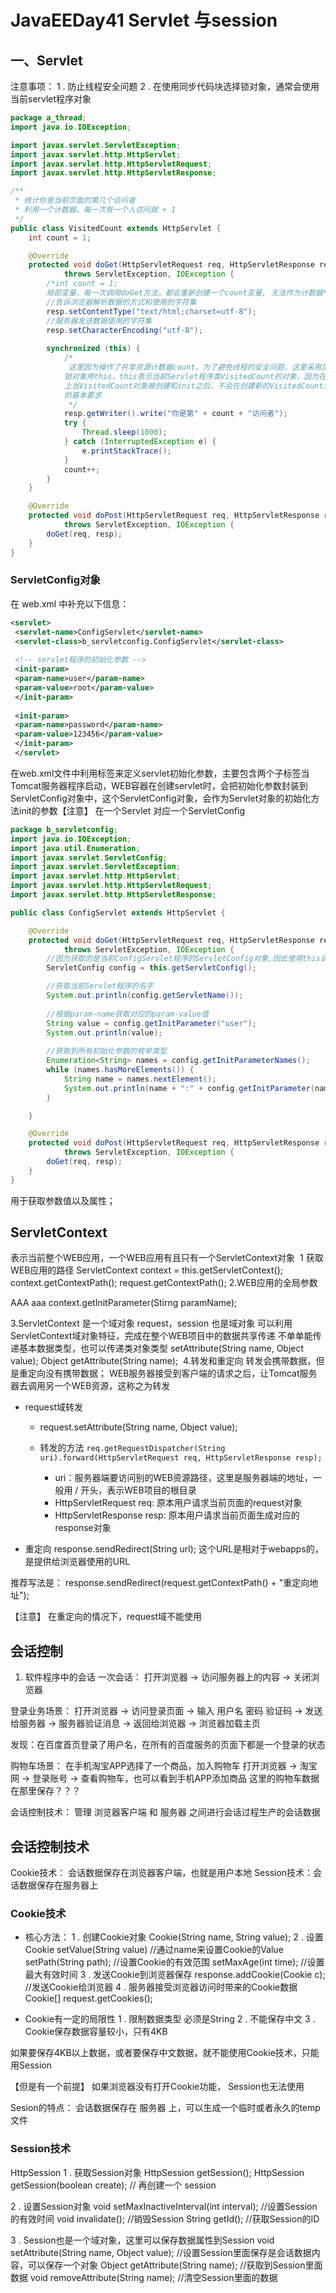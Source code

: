 #  JavaEEDay41 Servlet 与session

## 一、Servlet
注意事项：
 1 . 防止线程安全问题
 2 . 在使用同步代码块选择锁对象，通常会使用当前servlet程序对象

```java
package a_thread;
import java.io.IOException;

import javax.servlet.ServletException;
import javax.servlet.http.HttpServlet;
import javax.servlet.http.HttpServletRequest;
import javax.servlet.http.HttpServletResponse;

/**
 * 统计你是当前页面的第几个访问者
 * 利用一个计数器，每一次有一个人访问就 + 1
 */
public class VisitedCount extends HttpServlet {
    int count = 1;

    @Override
    protected void doGet(HttpServletRequest req, HttpServletResponse resp)
            throws ServletException, IOException {
		/*int count = 1;
		局部变量，每一次调用doGet方法，都会重新创建一个count变量, 无法作为计数器*/
        //告诉浏览器解析数据的方式和使用的字符集
        resp.setContentType("text/html;charset=utf-8");
        //服务器发送数据使用的字符集
        resp.setCharacterEncoding("utf-8");
		
        synchronized (this) { 
			/*
			 这里因为操作了共享资源计数器count，为了避免线程的安全问题，这里采用加锁的方式(同步代码块)
			锁对象用this，this表示当前Servlet程序类VisitedCount的对象，因为在Tomcat服务器
			上当VisitedCount对象被创建和init之后，不会在创建新的VisitedCount对象，满足锁对象
			的基本要求
			 */
            resp.getWriter().write("你是第" + count + "访问者");
            try {
                Thread.sleep(1000);
            } catch (InterruptedException e) {
                e.printStackTrace();
            }
            count++;
        }
    }

    @Override
    protected void doPost(HttpServletRequest req, HttpServletResponse resp)
            throws ServletException, IOException {
        doGet(req, resp);
    }
}
```

### ServletConfig对象
在 web.xml 中补充以下信息：
```xml
<servlet>
 <servlet-name>ConfigServlet</servlet-name>
 <servlet-class>b_servletconfig.ConfigServlet</servlet-class>
 
 <!-- servlet程序的初始化参数 -->
 <init-param>
 <param-name>user</param-name>
 <param-value>root</param-value>
 </init-param>
 
 <init-param>
 <param-name>password</param-name>
 <param-value>123456</param-value>
 </init-param>
 </servlet>
```
在web.xml文件中利用<init-param>标签来定义servlet初始化参数，主要包含两个子标签
<param-name> <param-value>
​
当Tomcat服务器程序启动，WEB容器在创建servlet时，会把初始化参数封装到ServletConfig对象中，这个ServletConfig对象，会作为Servlet对象的初始化方法init的参数
​
【注意】
 在一个Servlet 对应一个ServletConfig
```java
package b_servletconfig;
import java.io.IOException;
import java.util.Enumeration;
import javax.servlet.ServletConfig;
import javax.servlet.ServletException;
import javax.servlet.http.HttpServlet;
import javax.servlet.http.HttpServletRequest;
import javax.servlet.http.HttpServletResponse;

public class ConfigServlet extends HttpServlet {

    @Override
    protected void doGet(HttpServletRequest req, HttpServletResponse resp)
            throws ServletException, IOException {
        //因为获取的是当前ConfigServlet程序的ServletConfig对象,因此使用this调用getServletConfig()方法
        ServletConfig config = this.getServletConfig();

        //获取当前Servlet程序的名字
        System.out.println(config.getServletName());
		
        //根据param-name获取对应的param-value值
        String value = config.getInitParameter("user");
        System.out.println(value);
		
        //获取到所有初始化参数的枚举类型
        Enumeration<String> names = config.getInitParameterNames();
        while (names.hasMoreElements()) {
            String name = names.nextElement();
            System.out.println(name + ":" + config.getInitParameter(name));
        }

    }

    @Override
    protected void doPost(HttpServletRequest req, HttpServletResponse resp)
            throws ServletException, IOException {
        doGet(req, resp);
    }
}
```
用于获取参数值以及属性；



## ServletContext

表示当前整个WEB应用，一个WEB应用有且只有一个ServletContext对象
​
1 获取WEB应用的路径
 ServletContext context = this.getServletContext();
 context.getContextPath();
 request.getContextPath();
​
2.WEB应用的全局参数
 <!-- 这是针对整个WEB项目的初始化参数 -->
 <context-param>
 <param-name>AAA</param-name>
 <param-value>aaa</param-value>
 </context-param>
 context.getInitParameter(Stirng paramName);

3.ServletContext 是一个域对象
 request，session 也是域对象
​
 可以利用ServletContext域对象特征，完成在整个WEB项目中的数据共享传递
 不单单能传递基本数据类型，也可以传递类对象类型
 setAttribute(String name, Object value);
 Object    getAttribute(String name);
​
4.转发和重定向
转发会携带数据，但是重定向没有携带数据；
 WEB服务器接受到客户端的请求之后，让Tomcat服务器去调用另一个WEB资源，这称之为转发


-  request域转发
   - request.setAttribute(String name, Object value);

   - 转发的方法 `req.getRequestDispatcher(String uri).forward(HttpServletRequest req, HttpServletResponse resp);`
       - uri：服务器端要访问别的WEB资源路径，这里是服务器端的地址，一般用 / 开头，表示WEB项目的根目录
       - HttpServletRequest req: 原本用户请求当前页面的request对象
       - HttpServletResponse resp: 原本用户请求当前页面生成对应的response对象

 - 重定向
 response.sendRedirect(String url);
 这个URL是相对于webapps的，是提供给浏览器使用的URL

 推荐写法是：
 response.sendRedirect(request.getContextPath() + "重定向地址");

 【注意】
 在重定向的情况下，request域不能使用

## 会话控制

1. 软件程序中的会话  一次会话：  打开浏览器 -> 访问服务器上的内容 -> 关闭浏览器

登录业务场景：  打开浏览器 -> 访问登录页面 -> 输入 用户名 密码 验证码 -> 发送给服务器 -> 服务器验证消息  -> 返回给浏览器 -> 浏览器加载主页

  发现：在百度首页登录了用户名，在所有的百度服务的页面下都是一个登录的状态

  购物车场景：  在手机淘宝APP选择了一个商品，加入购物车
  打开浏览器 -> 淘宝网 -> 登录账号 -> 查看购物车，也可以看到手机APP添加商品
  这里的购物车数据在那里保存？？？

  会话控制技术：  管理 浏览器客户端 和 服务器 之间进行会话过程生产的会话数据

## 会话控制技术

Cookie技术： 会话数据保存在浏览器客户端，也就是用户本地
Session技术：会话数据保存在服务器上

### Cookie技术

- 核心方法：
 1 . 创建Cookie对象
 Cookie(String name, String value); 
 2 . 设置Cookie
 setValue(String value) //通过name来设置Cookie的Value
 setPath(String path); //设置Cookie的有效范围 
 setMaxAge(int time);     //设置最大有效时间
 3 . 发送Cookie到浏览器保存
 response.addCookie(Cookie c); //发送Cookie给浏览器
 4 . 服务器接受浏览器访问时带来的Cookie数据
 Cookie[] request.getCookies();

- Cookie有一定的局限性
 1 . 限制数据类型 必须是String
 2 . 不能保存中文
 3 . Cookie保存数据容量较小，只有4KB

 如果要保存4KB以上数据，或者要保存中文数据，就不能使用Cookie技术，只能用Session

 【但是有一个前提】
 如果浏览器没有打开Cookie功能， Session也无法使用

 Sesion的特点：
 会话数据保存在 服务器 上，可以生成一个临时或者永久的temp文件

### Session技术

HttpSession
 1 . 获取Session对象
 HttpSession getSession();
 HttpSession getSession(boolean create);  // 再创建一个 session

 2 . 设置Session对象
 void   setMaxInactiveInterval(int interval); //设置Session 的有效时间
 void   invalidate(); //销毁Session
 String   getId();    //获取Session的ID

 3 . Session也是一个域对象，这里可以保存数据属性到Session
 void setAttribute(String name, Object value); //设置Session里面保存是会话数据内容，可以保存一个对象
 Object getAttribute(String name); //获取到Session里面数据
 void removeAttribute(String name); //清空Session里面的数据